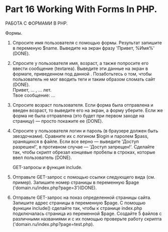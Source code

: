 ﻿# Part 16 Working With Forms In PHP.

 РАБОТА С ФОРМАМИ В PHP.

 Формы.

 1. Спросите имя пользователя с помощью формы. Результат запишите в переменую $name. Выведите на экран фразу 'Привет, %Имя%' (DONE).
 2. Спросите у пользователя имя, возраст, а также попросите его ввести сообщение (textarea). Выведите эти данные на экран в формате, приведенном под данной . Позаботьтесь о том, чтобы пользователь не мог вводить
    теги и таким образом сломать сайт (DONE). <br>
    Привет, ... , ... лет. <br>
    Твое сообщение: ...
 3. Спросите возраст пользователя. Если форма была отправлена и введен возраст, то выведите его на экран, а форму уберите. Если же форма не была отправлена (это будет при первом заходе на страницу) — просто покажите ее 
    (DONE).
 4. Спросите у пользователя логин и пароль (в браузере должен быть звездочками). Сравните их с логином $login и паролем $pass, хранящихся в файле. Если все верно — выведите 'Доступ разрешен!', в противном случае — 'Доступ
    запрещен!'. Сделайте так, чтобы скрипт обрезал концевые пробелы в строках, которые ввел пользователь (DONE).

    GET-запросы и функция include.

 5. Отправьте GET-запрос с помощью ссылки следующего вида (см. пример). Запишите номер страницы в переменную $page ('domain.ru/index.php?page=3')(DONE).
 6. Отправьте GET-запрос на показ определенной страницы сайта. Запишите адрес страницы в переменную $page. С помощью функции include() сделайте так, чтобы к странице index.php  подключалась страница из переменной $page. 
    Создайте 5 файлов с различными названиями и с их помощью проверьте работу скрипта ('domain.ru/index.php?page=test.php).


